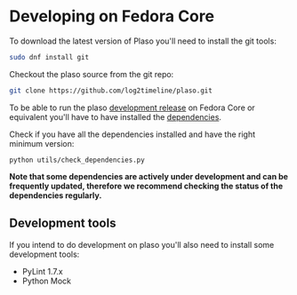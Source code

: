# Developing on Fedora Core

To download the latest version of Plaso you'll need to install the git tools:
```bash
sudo dnf install git
```

Checkout the plaso source from the git repo:
```bash
git clone https://github.com/log2timeline/plaso.git
```

To be able to run the plaso [development release](Releases-and-roadmap.md) on Fedora Core or equivalent you'll have to have installed the [dependencies](Dependencies.md).

Check if you have all the dependencies installed and have the right minimum version:
```
python utils/check_dependencies.py
```

**Note that some dependencies are actively under development and can be frequently updated, therefore we recommend checking the status of the dependencies regularly.**

## Development tools
If you intend to do development on plaso you'll also need to install some development tools:

* PyLint 1.7.x
* Python Mock
